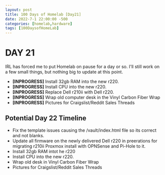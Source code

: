 ```yaml
---
layout: post
title: 100 Days of Homelab [Day21]
date: 2022-7-1 22:00:00 -500
categories: [homelab,hardware]
tags: [100DaysofHomeLab]
---
```


# DAY 21

IRL has forced me to put Homelab on pause for a day or so.  I\'ll still work on a few small things, but nothing big to update at this point.

* **[INPROGRESS]** Install 32gb RAM into the new r220.
* **[INPROGRESS]** Install CPU into the new r220.
* **[INPROGRESS]** Replace Dell r210ii with Dell r220.
* **[INPROGRESS]** Wrap old computer desk in the Vinyl Carbon Fiber Wrap
* **[INPROGRESS]** Pictures for Craigslist/Reddit Sales Threads

## Potential Day 22 Timeline
* Fix the template issues causing the /vault/index.html file so its correct and not blanks.
* Update all firmware on the newly delivered Dell r220 in preerations for migrating r210ii Proxmox install with OPNSense and Pi-Hole to it.
* Install 32gb RAM intot he r220
* Install CPU into the new r220.
* Wrap old desk in Vinyl Carbon Fiber Wrap
* Pictures for Craigslist/Reddit Sales Threads